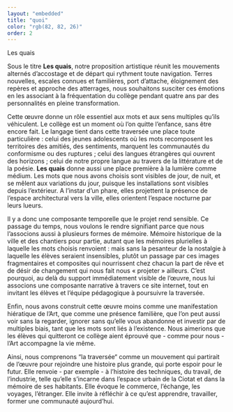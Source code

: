```yaml
---
layout: "embedded"
title: "quoi"
color: "rgb(82, 82, 26)"
order: 2
---
```


Les quais

Sous le titre **Les quais**, notre proposition artistique réunit les mouvements alternés d’accostage et de départ qui rythment toute navigation. Terres nouvelles, escales connues et familières, port d’attache, éloignement des repères et approche des atterrages, nous souhaitons susciter ces émotions en les associant à la fréquentation du collège pendant quatre ans par des personnalités en pleine transformation.

Cette œuvre donne un rôle essentiel aux mots et aux sens multiples qu’ils véhiculent. Le collège est un moment où l’on quitte l’enfance, sans être encore fait. Le langage tient dans cette traversée une place toute particulière : celui des jeunes adolescents où les mots recomposent les territoires des amitiés, des sentiments, marquent les communautés du conformisme ou des ruptures ; celui des langues étrangères qui ouvrent des horizons ; celui de notre propre langue au travers de la littérature et de la poésie.
**Les quais** donne aussi une place première à la lumière comme médium. Les mots que nous avons choisis sont visibles de jour, de nuit, et se mêlent aux variations du jour, puisque les installations sont visibles depuis l’extérieur. A l’instar d’un phare, elles projettent la présence de l’espace architectural vers la ville, elles orientent l’espace nocturne par leurs lueurs.

Il y a donc une composante temporelle que le projet rend sensible. Ce passage du temps, nous voulons le rendre signifiant parce que nous l’associons aussi à plusieurs formes de mémoire. Mémoire historique de la ville et des chantiers pour partie, autant que les mémoires plurielles à laquelle les mots choisis renvoient : mais sans la pesanteur de la nostalgie à laquelle les élèves seraient insensibles, plutôt un passage par ces images fragmentaires et composites qui nourrissent chez chacun la part de rêve et de désir de changement qui nous fait nous « projeter » ailleurs.
C’est pourquoi, au delà du support immédiatement visible de l’œuvre, nous lui associons une composante narrative à travers ce site internet, tout en invitant les élèves et l’équipe pédagogique à poursuivre la traversée.

Enfin, nous avons construit cette œuvre moins comme une manifestation hiératique de l’Art, que comme une présence familière, que l’on peut aussi voir sans la regarder, ignorer sans qu’elle vous abandonne et investir par de multiples biais, tant que les mots sont liés à l’existence. Nous aimerions que les élèves qui quitteront ce collège aient éprouvé que - comme pour nous - l’Art accompagne la vie même.

Ainsi, nous comprenons “la traversée“ comme un mouvement qui partirait de l’œuvre pour rejoindre une histoire plus grande, qui porte espoir pour le futur. Elle renvoie - par exemple - à l’histoire des techniques, du travail, de l’industrie, telle qu’elle s’incarne dans l’espace urbain de la Ciotat et dans la mémoire de ses habitants. Elle évoque le commerce, l’échange, les voyages, l’étranger. Elle invite à réfléchir à ce qu’est apprendre, travailler, former une communauté aujourd’hui.

